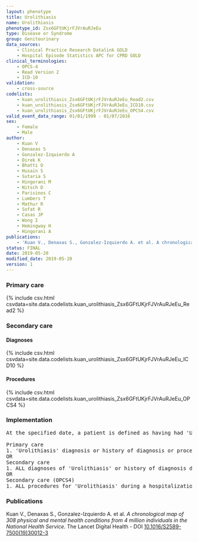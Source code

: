 ```yaml
---
layout: phenotype
title: Urolithiasis
name: Urolithiasis
phenotype_id: Zsx6GFtUKjrFJVrAuRJeEu 
type: Disease or Syndrome
group: Genitourinary
data_sources: 
    - Clinical Practice Research Datalink GOLD
    - Hospital Episode Statistics APC for CPRD GOLD
clinical_terminologies: 
    - OPCS-4
    - Read Version 2
    - ICD-10
validation: 
    - cross-source
codelists: 
    - kuan_urolithiasis_Zsx6GFtUKjrFJVrAuRJeEu_Read2.csv
    - kuan_urolithiasis_Zsx6GFtUKjrFJVrAuRJeEu_ICD10.csv
    - kuan_urolithiasis_Zsx6GFtUKjrFJVrAuRJeEu_OPCS4.csv
valid_event_data_range: 01/01/1999 - 01/07/2016
sex: 
    - Female
    - Male
author: 
    - Kuan V
    - Denaxas S
    - Gonzalez-Izquierdo A
    - Direk K
    - Bhatti O
    - Husain S
    - Sutaria S
    - Hingorani M
    - Nitsch D
    - Parisinos C
    - Lumbers T
    - Mathur R
    - Sofat R
    - Casas JP
    - Wong I
    - Hemingway H
    - Hingorani A
publications: 
    - 'Kuan V., Denaxas S., Gonzalez-Izquierdo A. et al. A chronological map of 308 physical and mental health conditions from 4 million individuals in the National Health Service. The Lancet Digital Health - DOI: 10.1016/S2589-7500(19)30012-3' 
status: FINAL
date: 2019-05-20
modified_date: 2019-05-20
version: 1
---
```

### Primary care 
{% include csv.html csvdata=site.data.codelists.kuan_urolithiasis_Zsx6GFtUKjrFJVrAuRJeEu_Read2 %}
### Secondary care 
#### Diagnoses 
{% include csv.html csvdata=site.data.codelists.kuan_urolithiasis_Zsx6GFtUKjrFJVrAuRJeEu_ICD10 %}
#### Procedures 
{% include csv.html csvdata=site.data.codelists.kuan_urolithiasis_Zsx6GFtUKjrFJVrAuRJeEu_OPCS4 %}
### Implementation 
<pre>At the specified date, a patient is defined as having had 'Urolithiasis' IF they meet the criteria for any of the following on or before the specified date. The earliest date on which the individual meets any of the following criteria on or before the specified date is defined as the first event date:

Primary care
1. 'Urolithiasis' diagnosis or history of diagnosis or procedure during a consultation 
OR
Secondary care
1. ALL diagnoses of 'Urolithiasis' or history of diagnosis during a hospitalization
OR
Secondary care (OPCS4)
1. ALL procedures for 'Urolithiasis' during a hospitalization</pre> 
 
### Publications 
Kuan V., Denaxas S., Gonzalez-Izquierdo A. et al. _A chronological map of 308 physical and mental health conditions from 4 million individuals in the National Health Service_. The Lancet Digital Health - DOI <a href='https://www.thelancet.com/journals/landig/article/PIIS2589-7500(19)30012-3/fulltext'>10.1016/S2589-7500(19)30012-3</a>
